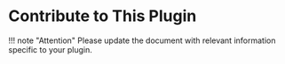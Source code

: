 # Contribute to This Plugin

!!! note "Attention"
    Please update the document with relevant information specific to your plugin.

